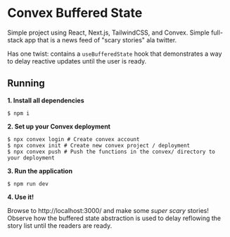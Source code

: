 # Convex Buffered State

Simple project using React, Next.js, TailwindCSS, and Convex. Simple full-stack
app that is a news feed of "scary stories" ala twitter.

Has one twist: contains a `useBufferedState` hook that demonstrates a way
to delay reactive updates until the user is ready.

## Running

**1. Install all dependencies**

    $ npm i

**2. Set up your Convex deployment**

    $ npx convex login # Create convex account
    $ npx convex init # Create new convex project / deployment
    $ npx convex push # Push the functions in the convex/ directory to your deployment

**3. Run the application**

    $ npm run dev

**4. Use it!**

Browse to http://localhost:3000/ and make some _super scary_ stories!
Observe how the buffered state abstraction is used to delay reflowing the
story list until the readers are ready.